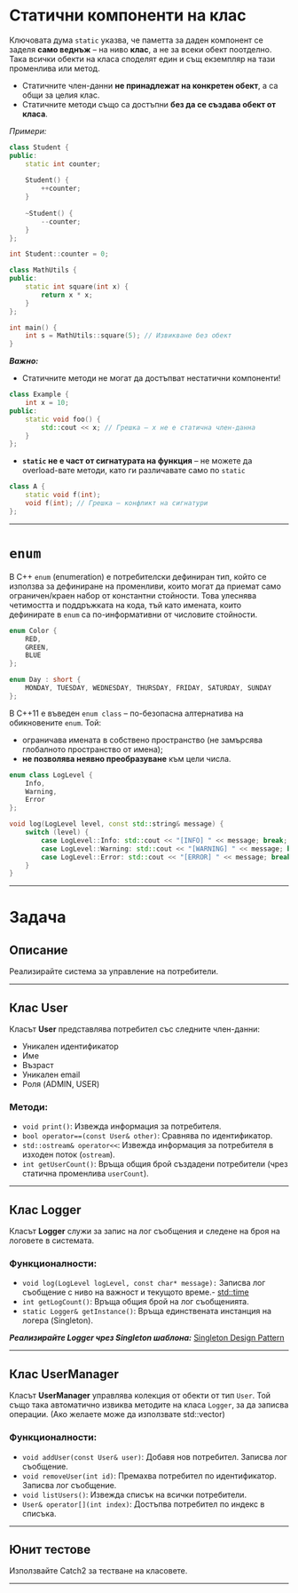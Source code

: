 # Статични компоненти на клас

Ключовата дума `static` указва, че паметта за даден компонент се заделя **само веднъж** – на ниво **клас**, а не за всеки обект поотделно. Така всички обекти на класа споделят един и същ екземпляр на тази променлива или метод.
- Статичните член-данни **не принадлежат на конкретен обект**, а са общи за целия клас.
- Статичните методи също са достъпни **без да се създава обект от класа**.

*Примери:*
```cpp
class Student {
public:
	static int counter;
	
	Student() {
		++counter;
	}
	
	~Student() {
		--counter;
	}
};

int Student::counter = 0;
```

```cpp
class MathUtils {
public:
    static int square(int x) {
        return x * x;
    }
};

int main() {
	int s = MathUtils::square(5); // Извикване без обект
}
```

***Важно:***
- Статичните методи не могат да достъпват нестатични компоненти!

```cpp
class Example {
    int x = 10;
public:
    static void foo() {
        std::cout << x; // Грешка – x не е статична член-данна
    }
};
```

- **`static` не е част от сигнатурата на функция** – не можете да overload-вате методи, като ги различавате само по `static`

```cpp
class A {
    static void f(int);
    void f(int); // Грешка – конфликт на сигнатури
};
```

---

# `enum`

В C++ `enum` (enumeration) е потребителски дефиниран тип, който се използва за дефиниране на променливи, които могат да приемат само ограничен/краен набор от константни стойности. Това улеснява четимостта и поддръжката на кода, тъй като имената, които дефинирате в `enum` са по-информативни от числовите стойности.

```cpp
enum Color {
	RED,
	GREEN,
	BLUE
};

enum Day : short {
	MONDAY, TUESDAY, WEDNESDAY, THURSDAY, FRIDAY, SATURDAY, SUNDAY
};
```

В C++11 е въведен `enum class` – по-безопасна алтернатива на обикновените `enum`. Той:
- ограничава имената в собствено пространство (не замърсява глобалното пространство от имена);
- **не позволява неявно преобразуване** към цели числа.
```cpp
enum class LogLevel {
    Info,
    Warning,
    Error
};

void log(LogLevel level, const std::string& message) {
    switch (level) {
        case LogLevel::Info: std::cout << "[INFO] " << message; break;
        case LogLevel::Warning: std::cout << "[WARNING] " << message; break;
        case LogLevel::Error: std::cout << "[ERROR] " << message; break;
    }
}
```
---

# Задача
## Описание

Реализирайте система за управление на потребители. 

---
## Клас **User**

Класът **User** представлява потребител със следните член-данни:
- Уникален идентификатор
- Име
- Възраст
- Уникален email
- Роля (ADMIN, USER)
### Методи:
- `void print()`: Извежда информация за потребителя.
- `bool operator==(const User& other)`: Сравнява по идентификатор.
- `std::ostream& operator<<`: Извежда информация за потребителя в изходен поток (`ostream`).
- `int getUserCount()`: Връща общия брой създадени потребители (чрез статична променлива `userCount`).

---
## Клас **Logger**

Класът **Logger** служи за запис на лог съобщения и следене на броя на логовете в системата.

### Функционалности:

- `void log(LogLevel logLevel, const char* message):` Записва лог съобщение с ниво на важност и текущото време.- [std::time](https://en.cppreference.com/w/cpp/chrono/c/ctime)
- `int getLogCount()`: Връща общия брой на лог съобщенията.
- `static Logger& getInstance()`: Връща единствената инстанция на логера (Singleton).

***Реализирайте Logger чрез Singleton шаблона:***
[Singleton Design Pattern](https://refactoring.guru/design-patterns/singleton)

---
## Клас **UserManager**

Класът **UserManager** управлява колекция от обекти от тип `User`. Той също така автоматично извиква методите на класа `Logger`, за да записва операции. (Ако желаете може да използвате std::vector)
### Функционалности:
- `void addUser(const User& user)`: Добавя нов потребител. Записва лог съобщение.
- `void removeUser(int id)`: Премахва потребител по идентификатор. Записва лог съобщение.
- `void listUsers()`: Извежда списък на всички потребители.
- `User& operator[](int index)`: Достъпва потребител по индекс в списъка.

---
## Юнит тестове

Използвайте Catch2 за тестване на класовете.

---
